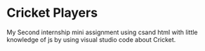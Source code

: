 # Cricket Players
My Second internship mini assignment using csand html with little knowledge of js by using visual studio code about Cricket.
